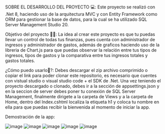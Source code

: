 SOBRE EL DESARROLLO DEL PROYECTO 💻:
Este proyecto se realizó con .Net 8, haciendo uso de la arquitectura MVC y con Entity Framework como ORM para gestionar la base de datos, para la cual se ha utilizado SQL Server Management Studio 20.

Objetivo del proyecto 👨‍💻: 
La idea al crear este proyecto es que tu puedas llevar un control de todas tus finanzas, pues cuenta con administrador de ingresos y administrador de gastos, además de graficos haciendo uso de la 
libreria de Chart.js para que puedas observar la relación entre tus tipos de ingresos, tipos de gastos y la comparativa entre tus ingresos totales y gastos totales.

¿Cómo puedo usarlo🤔?:
Debes descargar el zip archivo comprimido o copiar el link para poder clonar este repositorio, es necesario que cuentes con vistual studio o visual studio code + el SDK de .Net.
Una vez teniendo el proyecto descargado o clonado, debes ir a la sección de appsettings.json y en la seccion de server debes poner tu conexión de SQL Server Management, finalmente dirigete a la carpeta de
Views y a la carpeta de Home, dentro del Index.cshtml localiza la etiqueta h1 y coloca tu nombre en ella para que puedas recibir la bienvenida al momento de iniciar la app.

Demostración de la app:


![image](https://github.com/user-attachments/assets/09893cf0-c936-43d8-a451-248d5c489802)
![image](https://github.com/user-attachments/assets/bec19d46-4372-4ccf-a17e-2a4330c2b204)
![image](https://github.com/user-attachments/assets/82b555a7-74a5-4c67-ba3d-e1df9936b59f)
![image](https://github.com/user-attachments/assets/5c91a952-225e-4982-a241-0f52985e0b5f)
![image](https://github.com/user-attachments/assets/523279ed-b99d-47ea-9f53-e967b5986b03)
